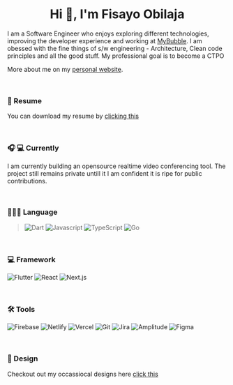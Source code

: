 <h1 align="center">Hi 👋, I'm Fisayo Obilaja</h1>


I am a Software Engineer who enjoys exploring different technologies, improving the developer experience and working at [MyBubble](https://mybubbleapp.co.uk). I am obessed with the fine things of s/w engineering - Architecture, Clean code principles and all the good stuff. My professional goal is to become a CTPO

More about me on my [personal website](https://personal-website-fiizzy.vercel.app/). 

&nbsp;

<!-- <p>
  <a href="https://github.com/ryo-ma/github-profile-trophy">
    <img src="https://github-profile-trophy.vercel.app/?username=fiizzy&title=Commit,PullRequest,Repositories,Issues,Followers&theme=onedark" />
  </a>
</p> -->

<!-- <div>
  <img height="170" align="left" alt="fiizzy stats" src="https://github-readme-stats.vercel.app/api?username=fiizzy&show_icons=true&theme=onedark" />
  <img alt="fiizzy top languages" src="https://github-readme-stats.vercel.app/api/top-langs/?username=fiizzy&layout=compact&theme=onedark" />
</div> -->

### 📄 Resume
You can download my resume by [clicking this](https://personal-website-fiizzy.vercel.app/resume.pdf)

&nbsp;

### 🎧 💻 Currently
I am currently building an opensource realtime video conferencing tool. The project still remains private untill it I am confident it is ripe for public contributions.

&nbsp;

### 🧑🏽‍💻 Language
>![Dart](https://img.shields.io/badge/-Dart-black?style=flat-square&logo=dart)
![Javascript](https://img.shields.io/badge/-JavaScript-black?style=flat-square&logo=javascript)
![TypeScript](https://img.shields.io/badge/-TypeScript-black?style=flat-square&logo=typescript)
![Go](https://img.shields.io/badge/-Go-black?style=flat-square&logo=go)

&nbsp;

### 💻 Framework
![Flutter](https://img.shields.io/badge/-Flutter-black?style=flat-square&logo=flutter)
![React](https://img.shields.io/badge/-React-black?style=flat-square&logo=react)
![Next.js](https://img.shields.io/badge/-NextJs-black?style=flat-square&logo=nextjs)

&nbsp;

### 🛠 Tools
![Firebase](https://img.shields.io/badge/-Firebase-black?style=flat-square&logo=firebase)
![Netlify](https://img.shields.io/badge/-Netlify-black?style=flat-square&logo=netlify)
![Vercel](https://img.shields.io/badge/-Vercel-black?style=flat-square&logo=vercel)
![Git](https://img.shields.io/badge/-Git-black?style=flat-square&logo=git)
![Jira](https://img.shields.io/badge/-Jira-black?style=flat-square&logo=jira)
![Amplitude](https://img.shields.io/badge/-Amplitude-black?style=flat-square&logo=amplitude)
![Figma](https://img.shields.io/badge/-Figma-black?style=flat-square&logo=figma)

&nbsp;

### 🎨 Design
Checkout out my occassiocal designs here [click this](https://behance.net/fisayoobilaja)
